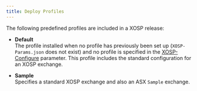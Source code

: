```yaml
---
title: Deploy Profiles
---
```


The following predefined profiles are included in a XOSP release:

* **Default**\
The profile installed when no profile has previously been set up (`XOSP-Params.json` does not exist) and no profile is specified in the [XOSP-Configure](../#xosp-configure) parameter.  This profile includes the standard configuration for an XOSP exchange.

* **Sample**\
Specifies a standard XOSP exchange and also an ASX `Sample` exchange.
